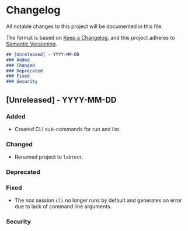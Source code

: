 # Changelog

All notable changes to this project will be documented in this file.

The format is based on [Keep a Changelog](https://keepachangelog.com/en/1.0.0/),
and this project adheres to [Semantic Versioning](https://semver.org/spec/v2.0.0.html).

```markdown
## [Unreleased] - YYYY-MM-DD
### Added
### Changed
### Deprecated
### Fixed
### Security
```

## [Unreleased] - YYYY-MM-DD
### Added
- Created CLI sub-commands for run and list.
### Changed
- Renamed project to `labtest`.
### Deprecated
### Fixed
- The nox session `cli` no longer runs by default and generates an error due to lack
  of command line arguments.
### Security
